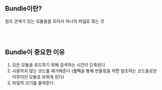 ## Bundle이란?

참조 관계가 있는 모듈들을 모아서 하나의 파일로 묶는 것

<br>
<br>

## Bundle이 중요한 이유

1. 모든 모듈을 로드하기 위해 검색하는 시간이 단축된다
2. 사용하지 않는 코드를 제거해준다
   (웹팩을 통해 번들링을 하면 참조하는 코드들로만 이루어진 모듈로 바뀌게 된다)
3. 파일의 크기를 줄여준다
